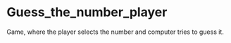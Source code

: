 # Guess_the_number_player
Game, where the player selects the number and computer tries to guess it.

#
